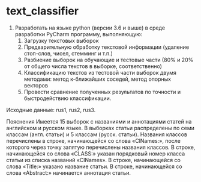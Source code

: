 # text_classifier
1. Разработать на языке python (версии 3.6 и выше) в среде разработки PyCharm программу, выполняющую:
    1. Загрузку текстовых выборок
    2.	Предварительную обработку текстовой информации (удаление стоп-слов, чисел, стемминг и т.п.)
    3.	Разбиение выборок на обучающие и тестовые части (80% и 20% от общего числа текстов в выборке, соответственно)
    4.	Классификацию текстов из тестовой части выборок двумя методами: метод к-ближайших соседей, метод опорных векторов
    5.	Провести сравнение полученных результатов по точности и быстродействию классификации.

Исходные данные: rus1, rus2, rus3.

Пояснения
Имеется 15 выборок с названиями и аннотациями статей на английском и русском языке. В выборках статьи распределены по семи классам (англ. статьи) и 5 классам (русск. статьи). 
Названия классов перечислены в строке, начинающейся со слова «ClNames:», после которого через точку запятую перечислены названия классов. 
В строке, начинающейся со слова «CLASS:» указан порядковый номер класса статьи из списка названий «ClNames». В строке, начинающейся со слова «Title:» указано название статьи. 
В строке, начинающейся со слова «Abstract:» начинается аннотация статьи.

